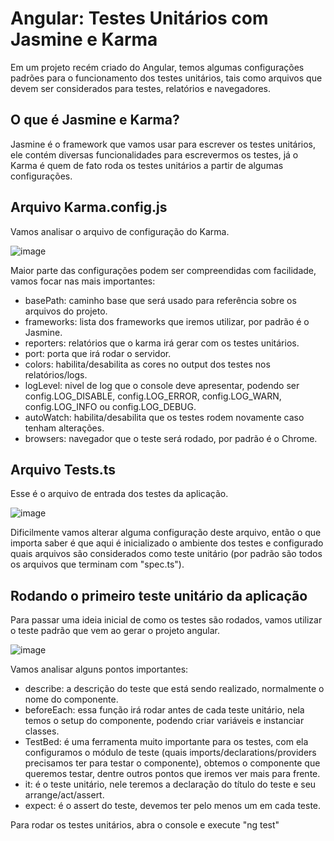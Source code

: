 # Angular: Testes Unitários com Jasmine e Karma

Em um projeto recém criado do Angular, temos algumas configurações padrões para o funcionamento dos testes unitários, tais como arquivos que devem ser considerados para testes, relatórios e navegadores.

## O que é Jasmine e Karma?

Jasmine é o framework que vamos usar para escrever os testes unitários, ele contém diversas funcionalidades para escrevermos os testes, já o Karma é quem de fato roda os testes unitários a partir de algumas configurações.

## Arquivo Karma.config.js

Vamos analisar o arquivo de configuração do Karma.

![image](https://user-images.githubusercontent.com/73451858/151666406-ebfd671e-7876-41e6-a76a-36c7b2fb94da.png)

Maior parte das configurações podem ser compreendidas com facilidade, vamos focar nas mais importantes:

- basePath: caminho base que será usado para referência sobre os arquivos do projeto.
- frameworks: lista dos frameworks que iremos utilizar, por padrão é o Jasmine.
- reporters: relatórios que o karma irá gerar com os testes unitários.
- port: porta que irá rodar o servidor.
- colors: habilita/desabilita as cores no output dos testes nos relatórios/logs.
- logLevel: nivel de log que o console deve apresentar, podendo ser config.LOG_DISABLE, config.LOG_ERROR, config.LOG_WARN, config.LOG_INFO ou config.LOG_DEBUG.
- autoWatch: habilita/desabilita que os testes rodem novamente caso tenham alterações.
- browsers: navegador que o teste será rodado, por padrão é o Chrome.

## Arquivo Tests.ts

Esse é o arquivo de entrada dos testes da aplicação.

![image](https://user-images.githubusercontent.com/73451858/151666813-5231f0c8-8dfe-47ea-af08-6277efc54c32.png)

Dificilmente vamos alterar alguma configuração deste arquivo, então o que importa saber é que aqui é inicializado o ambiente dos testes e configurado quais arquivos são considerados como teste unitário (por padrão são todos os arquivos que terminam com "spec.ts").

## Rodando o primeiro teste unitário da aplicação

Para passar uma ideia inicial de como os testes são rodados, vamos utilizar o teste padrão que vem ao gerar o projeto angular.

![image](https://user-images.githubusercontent.com/73451858/151667084-c729d97f-b8c3-4481-96aa-98034c82533a.png)

Vamos analisar alguns pontos importantes:

- describe: a descrição do teste que está sendo realizado, normalmente o nome do componente.
- beforeEach: essa função irá rodar antes de cada teste unitário, nela temos o setup do componente, podendo criar variáveis e instanciar classes.
- TestBed: é uma ferramenta muito importante para os testes, com ela configuramos o módulo de teste (quais imports/declarations/providers precisamos ter para testar o componente), obtemos o componente que queremos testar, dentre outros pontos que iremos ver mais para frente.
- it: é o teste unitário, nele teremos a declaração do título do teste e seu arrange/act/assert.
- expect: é o assert do teste, devemos ter pelo menos um em cada teste.

Para rodar os testes unitários, abra o console e execute "ng test"

